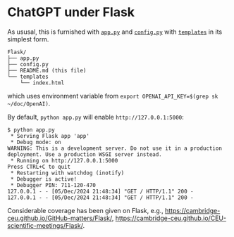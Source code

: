 # ChatGPT under Flask

As ususal, this is furnished with [`app.py`](app.py) and [`config.py`](config.py) with [`templates`](templates) in its simplest form.

```
Flask/
├── app.py
├── config.py
├── README.md (this file)
└── templates
    └── index.html
```

which uses environment variable from `export OPENAI_API_KEY=$(grep sk ~/doc/OpenAI)`.

By default, `python app.py` will enable `http://127.0.0.1:5000`:

```
$ python app.py
 * Serving Flask app 'app'
 * Debug mode: on
WARNING: This is a development server. Do not use it in a production deployment. Use a production WSGI server instead.
 * Running on http://127.0.0.1:5000
Press CTRL+C to quit
 * Restarting with watchdog (inotify)
 * Debugger is active!
 * Debugger PIN: 711-120-470
127.0.0.1 - - [05/Dec/2024 21:48:34] "GET / HTTP/1.1" 200 -
127.0.0.1 - - [05/Dec/2024 21:48:34] "GET / HTTP/1.1" 200 -
```

Considerable coverage has been given on Flask, e.g., <https://cambridge-ceu.github.io/GitHub-matters/Flask/>, <https://cambridge-ceu.github.io/CEU-scientific-meetings/Flask/>.
